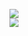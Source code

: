 [![](https://img.shields.io/badge/Made%20With-Github%20Spray-lightgrey.svg?style=for-the-badge&logo=github)](https://github.com/Annihil/github-spray#1670)  
[![](https://i.imgur.com/2DrTn0Z.gif)](https://github.com/Annihil/github-spray)